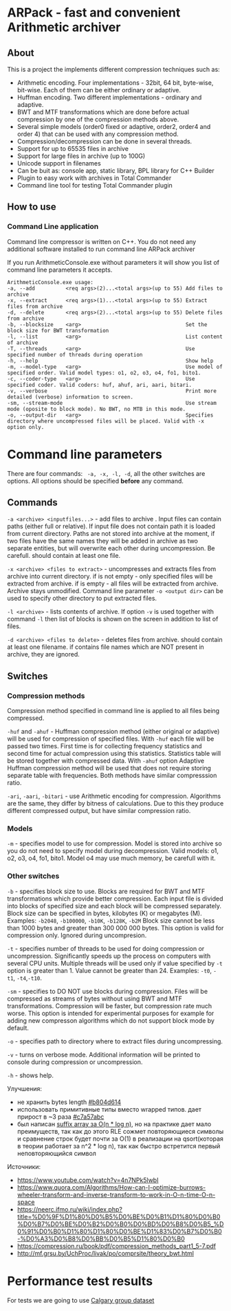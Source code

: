 # ARPack - fast and convenient Arithmetic archiver


## About

This is a project the implements different compression techniques such as:
- Arithmetic encoding. Four implementations - 32bit, 64 bit, byte-wise, bit-wise. Each of them can be either ordinary or adaptive.
- Huffman encoding. Two different implementations - ordinary and adaptive.
- BWT and MTF transformations which are done before actual compression by one of the compression methods above.
- Several simple models (order0 fixed or adaptive, order2, order4 and order 4) that can be used with any compression method. 
- Compression/decompression can be done in several threads. 
- Support for up to 65535 files in archive
- Support for large files in archive (up to 100G)
- Unicode support in filenames
- Can be buit as: console app, static library, BPL library for C++ Builder
- Plugin to easy work with archives in Total Commander
- Command line tool for testing Total Commander plugin
 

## How to use

### Command Line application
Command line compressor is written on C++.
You do not need any additional software installed to run command line ARPack archiver

If you run ArithmeticConsole.exe without parameters it will show you list of command line parameters it accepts. 

```
ArithmeticConsole.exe usage:
-a, --add          <req args>(2)...<total args>(up to 55) Add files to archive
-x, --extract      <req args>(1)...<total args>(up to 55) Extract files from archive
-d, --delete       <req args>(2)...<total args>(up to 55) Delete files from archive
-b, --blocksize    <arg>                                  Set the block size for BWT transformation
-l, --list         <arg>                                  List content of archive
-T, --threads      <arg>                                  Use specified number of threads during operation
-h, --help                                                Show help
-m, --model-type   <arg>                                  Use model of specified order. Valid model types: o1, o2, o3, o4, fo1, bito1.
-c, --coder-type   <arg>                                  Use specified coder. Valid coders: huf, ahuf, ari, aari, bitari.
-v, --verbose                                             Print more detailed (verbose) information to screen.
-sm, --stream-mode                                        Use stream mode (oposite to block mode). No BWT, no MTB in this mode.
-o, --output-dir   <arg>                                  Specifies directory where uncompressed files will be placed. Valid with -x option only.
```

# Command line parameters
There are four commands: ` -a, -x, -l, -d`, all the other switches are options.
All options should be specified **before** any command.

## Commands
`-a <archive> <inputfiles...>` - add files <inputfiles> to archive <archive>.
Input files can contain paths (either full or relative). If input file does not contain path it is loaded from current directory.
Paths are not stored into archive at the moment, if two files have the same names they will be added in archive as two separate entities, but will overwrite each other during uncompression. Be carefull.
<inputfiles> should contain at least one file.

`-x <archive> <files to extract>` - uncompresses and extracts files from archive into current directory.
if <files to extract> is not empty - only specified files will be extracted from archive.
if <files to extract> is empty - all files will be extracted from archive.
Archive stays unmodified.
Command line parameter `-o <output dir>` can be used to specify other directory to put extracted files.  

`-l <archive>` - lists contents of archive. 
If option `-v` is used together with command `-l` then list of blocks is shown on the screen in addition to list of files.  

`-d <archive> <files to delete>` - deletes files from archive. 
<files to delete> should contain at least one filename.
if <files to delete> contains file names which are NOT present in archive, they are ignored.

## Switches

### Compression methods
Compression method specified in command line is applied to all files being compressed.

`-huf` and `-ahuf` - Huffman compression method (either original or adaptive) will be used for compression of specified files. 
With `-huf` each file will be passed two times. First time is for collecting frequency statistics and second time for actual compression using this statistics. 
Statistics table will be stored together with compressed data.
With `-ahuf` option Adaptive Huffman compression method will be used that does not require storing separate table with frequencies.
Both methods have similar compresssion ratio.

`-ari`, `-aari`, `-bitari` - use Arithmetic encoding for compression. Algorithms are the same, they differ by bitness of calculations.
Due to this they produce different compressed output, but have similar compression ratio.

### Models
`-m` - specifies model to use for compression. Model is stored into archive so you do not need to specify model during decompression.
Valid models: o1, o2, o3, o4, fo1, bito1. Model o4 may use much memory, be carefull with it.

### Other switches
`-b` - specifies block size to use. Blocks are required for BWT and MTF transformations which provide better compression. 
Each input file is divided into blocks of specified size and each block will be compressed separately.
Block size can be specified in bytes, kilobytes (K) or megabytes (M).
Examples: `-b2048`, `-b100000`, `-b10K`, `-b128K`, `-b2M`
Block size cannot be less than 1000 bytes and greater than 300 000 000 bytes.
This option is valid for compression only. Ignored during uncompresion.

`-t` - specifies number of threads to be used for doing compression or uncompression. 
Significantly speeds up the process on computers with several CPU units.
Multiple threads will be used only if value specified by `-t` option is greater than 1.
Value cannot be greater than 24.
Examples: `-t0`, `-t1`, `-t4`,`-t10`.

`-sm` - specifies to DO NOT use blocks during compression. Files will be compressed as streams of bytes without using BWT and MTF transformations. 
Compression will be faster, but compression rate much worse. 
This option is intended for experimental purposes for example for adding new compresson algorithms which do not support block mode by default. 

`-o` - specifies path to directory where to extract files during uncompressing. 

`-v` - turns on verbose mode. Additional information will be printed to console during compression or uncompression.

`-h` - shows help.

Улучшения:
- не хранить bytes length [#b804d614](https://github.com/scrat98/data-compressor/commit/b804d614)
- использовать примитивные типы вместо wrapped типов. дает прирост в ~3 раза [#c7a57abc](https://github.com/scrat98/data-compressor/commit/c7a57abc)
- был написан [suffix array за O(n * log n)](https://github.com/scrat98/data-compressor/commit/f10a8cb9), но на практике дает мало преимуществ, 
так как до этого RLE сожмет повторяющиеся символы и сравнение строк будет почти за O(1) в реализации на qsort(которая в теории работает за n^2 * log n), 
так как быстро встретится первый неповторяющийся символ

Источники:
- https://www.youtube.com/watch?v=4n7NPk5lwbI
- https://www.quora.com/Algorithms/How-can-I-optimize-burrows-wheeler-transform-and-inverse-transform-to-work-in-O-n-time-O-n-space
- https://neerc.ifmo.ru/wiki/index.php?title=%D0%9F%D1%80%D0%B5%D0%BE%D0%B1%D1%80%D0%B0%D0%B7%D0%BE%D0%B2%D0%B0%D0%BD%D0%B8%D0%B5_%D0%91%D0%B0%D1%80%D1%80%D0%BE%D1%83%D0%B7%D0%B0-%D0%A3%D0%B8%D0%BB%D0%B5%D1%80%D0%B0
- https://compression.ru/book/pdf/compression_methods_part1_5-7.pdf
- http://mf.grsu.by/UchProc/livak/po/comprsite/theory_bwt.html


# Performance test results
For tests we are going to use [Calgary group dataset](http://www.data-compression.info/Corpora/CalgaryCorpus/)
